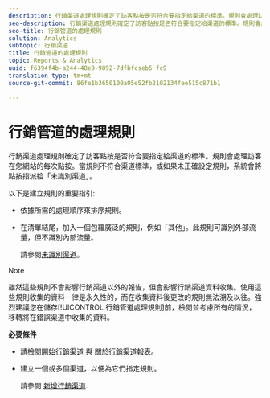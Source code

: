 ```yaml
---
description: 行銷渠道處理規則確定了訪客點按是否符合要指定給渠道的標準。規則會處理訪客在您網站的每次點按。當規則不符合渠道標準，或如果未正確設定規則，系統會將點按指派給「未識別渠道」。
seo-description: 行銷渠道處理規則確定了訪客點按是否符合要指定給渠道的標準。規則會處理訪客在您網站的每次點按。當規則不符合渠道標準，或如果未正確設定規則，系統會將點按指派給「未識別渠道」。
seo-title: 行銷管道的處理規則
solution: Analytics
subtopic: 行銷渠道
title: 行銷管道的處理規則
topic: Reports & Analytics
uuid: f6394f4b-a244-48e9-9892-7dfbfcseb5 fc9
translation-type: tm+mt
source-git-commit: 86fe1b3650100a05e52fb2102134fee515c871b1

---
```



# 行銷管道的處理規則

行銷渠道處理規則確定了訪客點按是否符合要指定給渠道的標準。規則會處理訪客在您網站的每次點按。當規則不符合渠道標準，或如果未正確設定規則，系統會將點按指派給「未識別渠道」。

以下是建立規則的重要指引: 

* 依據所需的處理順序來排序規則。
* 在清單結尾，加入一個包羅廣泛的規則，例如「其他」。此規則可識別外部流量，但不識別內部流量。

   請參閱[未識別渠道](../../components/c-marketing-channels/c-faq.md#section_451E42994DA247A8A7B8559C715A5EE7)。

>[!NOTE]
>
>雖然這些規則不會影響行銷渠道以外的報告，但會影響行銷渠道資料收集。使用這些規則收集的資料一律是永久性的，而在收集資料後更改的規則無法溯及以往。強烈建議您在儲存[!UICONTROL 行銷管道處理規則]前，檢閱並考慮所有的情況，移轉將在錯誤渠道中收集的資料。

**必要條件**

* 請檢閱[開始行銷渠道](../../components/c-marketing-channels/c-getting-started-mchannel.md#concept_0C28C1592F564E53BB467E6EBC168E8C) 與 [關於行銷渠道報表](../../components/c-marketing-channels/c-overview.md#concept_77BE50D20BAA402CB292026436A39068)。

* 建立一個或多個渠道，以便為它們指定規則。

   請參閱 [新增行銷渠道](../../components/c-marketing-channels/c-channels.md#task_98C9D3F5DBBC4B198E0A9ED4D3891E03).

